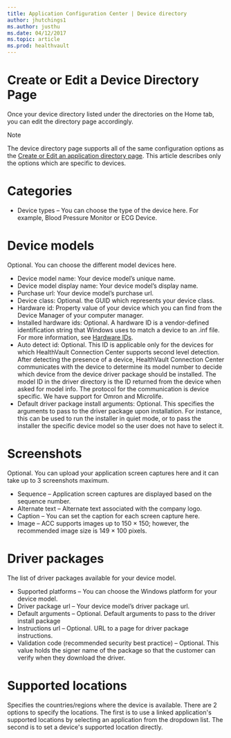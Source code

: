 ```yaml
---
title: Application Configuration Center | Device directory
author: jhutchings1
ms.author: justhu
ms.date: 04/12/2017
ms.topic: article
ms.prod: healthvault
---
```


# Create or Edit a Device Directory Page

Once your device directory listed under the directories on the Home tab, you can edit the directory page accordingly. 

> [!NOTE] 
> The device directory page supports all of the same configuration options as the [Create or Edit an application directory page](acc-create-or-edit-an-application-directory-page). This article describes only the options which are specific to devices. 

# Categories
* Device types – You can choose the type of the device here. For example, Blood Pressure Monitor or ECG Device.

# Device models
Optional. You can choose the different model devices here.
* Device model name: Your device model’s unique name.
* Device model display name: Your device model’s display name.
* Purchase url: Your device model’s purchase url.
* Device class: Optional. the GUID which represents your device class.
* Hardware id: Property value of your device which you can find from the Device Manager of your computer manager.
* Installed hardware ids: Optional. A hardware ID is a vendor-defined identification string that Windows uses to match a device to an .inf file. For more information, see [Hardware IDs](https://msdn.microsoft.com/en-us/library/windows/hardware/ff546152(v=vs.85).aspx).
* Auto detect id: Optional. This ID is applicable only for the devices for which HealthVault Connection Center supports second level detection. After detecting the presence of a device, HealthVault Connection Center communicates with the device to determine its model number to decide which device from the device driver package should be installed. The model ID in the driver directory is the ID returned from the device when asked for model info. The protocol for the communication is device specific. We have support for Omron and Microlife.
* Default driver package install arguments: Optional. This specifies the arguments to pass to the driver package upon installation. For instance, this can be used to run the installer in quiet mode, or to pass the installer the specific device model so the user does not have to select it.

# Screenshots
Optional. You can upload your application screen captures here and it can take up to 3 screenshots maximum.
*  Sequence – Application screen captures are displayed based on the sequence number.
* Alternate text – Alternate text associated with the company logo.
* Caption – You can set the caption for each screen capture here.
* Image – ACC supports images up to 150 × 150; however, the recommended image size is 149 × 100 pixels.

# Driver packages 
The list of driver packages available for your device model.
* Supported platforms – You can choose the Windows platform for your device model.
* Driver package url – Your device model’s driver package url.
* Default arguments – Optional. Default arguments to pass to the driver install package
* Instructions url – Optional. URL to a page for driver package instructions.
* Validation code (recommended security best practice) – Optional. This value holds the signer name of the package so that the customer can verify when they download the driver.

# Supported locations
Specifies the countries/regions where the device is available. There are 2 options to specify the locations. The first is to use a linked application's supported locations by selecting an application from the dropdown list. The second is to set a device's supported location directly.

